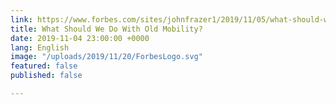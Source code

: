 ```yaml
---
link: https://www.forbes.com/sites/johnfrazer1/2019/11/05/what-should-we-do-with-old-mobility/#7c86b5406281
title: What Should We Do With Old Mobility?
date: 2019-11-04 23:00:00 +0000
lang: English
image: "/uploads/2019/11/20/ForbesLogo.svg"
featured: false
published: false

---
```

